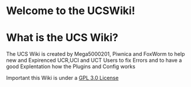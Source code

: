 # Welcome to the UCSWiki! #

# What is the UCS Wiki? #

The UCS Wiki is created by Mega5000201, Piwnica and FoxWorm to help new and Expirenced UCR,UCI and UCT Users to  fix Errors and to have a good Explentation how the Plugins and Config works

Important this Wiki is under a [GPL 3.0 License](https://github.com/Mega500201/UCS-Wiki/blob/main/LICENSE) 
